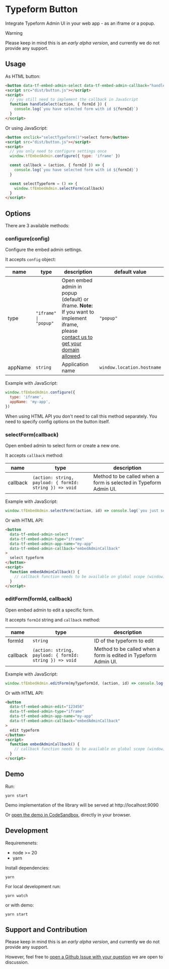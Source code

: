# Typeform Button

Integrate Typeform Admin UI in your web app - as an iframe or a popup.

> [!WARNING]
> Please keep in mind this is an _early alpha version_, and currently we do not provide any support.

## Usage

As HTML button:

```html
<button data-tf-embed-admin-select data-tf-embed-admin-callback="handleSelect">select typeform</button>
<script src="dist/button.js"></script>
<script>
  // you still need to implement the callback in JavaScript
  function handleSelect(action, { formId }) {
    console.log(`you have selected form with id ${formId}`)
  }
</script>
```

Or using JavaScript:

```html
<button onclick="selectTypeform()">select form</button>
<script src="dist/button.js"></script>
<script>
  // you only need to configure settings once
  window.tfEmbedAdmin.configure({ type: 'iframe' })

  const callback = (action, { formId }) => {
    console.log(`you have selected form with id ${formId}`)
  }

  const selectTypeform = () => {
    window.tfEmbedAdmin.selectForm(callback)
  }
</script>
```

## Options

There are 3 available methods:

### configure(config)

Configure the embed admin settings.

It accepts `config` object:

| name    | type                  | description                                                                                                                                                                                    | default value              |
| ------- | --------------------- | ---------------------------------------------------------------------------------------------------------------------------------------------------------------------------------------------- | -------------------------- |
| type    | `"iframe" \| "popup"` | Open embed admin in popup (default) or iframe. **Note:** If you want to implement iframe, please [contact us to get your domain allowed](https://www.typeform.com/help/contact/360000510012/). | `"popup"`                  |
| appName | `string`              | Application name                                                                                                                                                                               | `window.location.hostname` |

Example with JavaScript:

```javascript
window.tfEmbedAdmin.configure({
  type: 'iframe',
  appName: 'my-app',
})
```

When using HTML API you don't need to call this method separately. You need to specify config options on the button itself.

### selectForm(callback)

Open embed admin to select form or create a new one.

It accepts `callback` method:

| name     | type                                                    | description                                                       |
| -------- | ------------------------------------------------------- | ----------------------------------------------------------------- |
| callback | `(action: string, payload: { formId: string }) => void` | Method to be called when a form is selected in Typeform Admin UI. |

Example with JavaScript:

```javascript
window.tfEmbedAdmin.selectForm((action, id) => console.log(`you just selected form id: ${id}`))
```

Or with HTML API:

```html
<button
  data-tf-embed-admin-select
  data-tf-embed-admin-type="iframe"
  data-tf-embed-admin-app-name="my-app"
  data-tf-embed-admin-callback="embedAdminCallback"
>
  select typeform
</button>
<script>
  function embedAdminCallback() {
    // callback function needs to be available on global scope (window)
  }
</script>
```

### editForm(formId, callback)

Open embed admin to edit a specific form.

It accepts `formId` string and `callback` method:

| name     | type                                                    | description                                                     |
| -------- | ------------------------------------------------------- | --------------------------------------------------------------- |
| formId   | `string`                                                | ID of the typeform to edit                                      |
| callback | `(action: string, payload: { formId: string }) => void` | Method to be called when a form is edited in Typeform Admin UI. |

Example with JavaScript:

```javascript
window.tfEmbedAdmin.editForm(myTypeformId, (action, id) => console.log(`you just edited form id: ${id}`))
```

Or with HTML API:

```html
<button
  data-tf-embed-admin-edit="123456"
  data-tf-embed-admin-type="iframe"
  data-tf-embed-admin-app-name="my-app"
  data-tf-embed-admin-callback="embedAdminCallback"
>
  edit typeform
</button>
<script>
  function embedAdminCallback() {
    // callback function needs to be available on global scope (window)
  }
</script>
```

## Demo

Run:

```shell
yarn start
```

Demo implementation of the library will be served at http://localhost:9090

Or [open the demo in CodeSandbox](https://codesandbox.io/s/github/Typeform/button), directly in your browser.

## Development

Requiremenets:

- node >= 20
- yarn

Install dependencies:

```shell
yarn
```

For local development run:

```shell
yarn watch
```

or with demo:

```shell
yarn start
```

## Support and Contribution

Please keep in mind this is an _early alpha version_, and currently we do not provide any support.

However, feel free to [open a Github Issue with your question](https://github.com/Typeform/button/issues) we are open to discussion.
